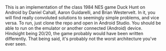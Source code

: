 
 This is an implementation of the class 1984 NES game Duck Hunt on Android by Daniel Cahall, Aaron Guidarelli, and Brian Westervelt. 
 In it, you will find really convoluted solutions to seemingly simple problems, and vice versa. 
 To run, just clone the repo and open in Android Studio. You should be able to run on the emulator or another connected (Android) device.
 Hindsight being 20/20, the game probably would have been written differently. That being said, it's probably not the worst architecture you've ever seen.
 
